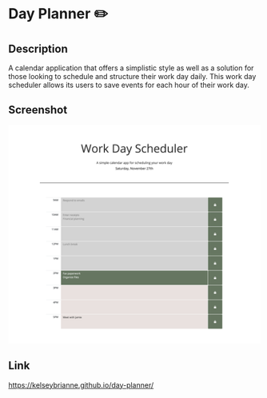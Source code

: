 # Day Planner ✏️

## Description
A calendar application that offers a simplistic style as well as a solution for those looking to schedule and structure their work day daily. This work day scheduler allows its users to save events for each hour of their work day.

## Screenshot
![Work day scheduler](assets/images/day-planner-screenshot.png)

## Link
https://kelseybrianne.github.io/day-planner/